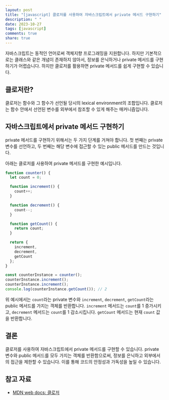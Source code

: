 ```yaml
---
layout: post
title: "[javascript] 클로저를 사용하여 자바스크립트에서 private 메서드 구현하기"
description: " "
date: 2023-10-27
tags: [javascript]
comments: true
share: true
---
```


자바스크립트는 동적인 언어로써 객체지향 프로그래밍을 지원합니다. 하지만 기본적으로는 클래스와 같은 개념이 존재하지 않아서, 정보를 은닉하거나 private 메서드를 구현하기가 어렵습니다. 하지만 클로저를 활용하면 private 메서드를 쉽게 구현할 수 있습니다.

## 클로저란?

클로저는 함수와 그 함수가 선언될 당시의 lexical environment의 조합입니다. 클로저는 함수 안에서 선언된 변수를 외부에서 참조할 수 있게 해주는 매커니즘입니다.

## 자바스크립트에서 private 메서드 구현하기

private 메서드를 구현하기 위해서는 두 가지 단계를 거쳐야 합니다. 첫 번째는 private 변수를 선언하고, 두 번째는 해당 변수에 접근할 수 있는 public 메서드를 만드는 것입니다.

아래는 클로저를 사용하여 private 메서드를 구현한 예시입니다.

```javascript
function counter() {
  let count = 0;

  function increment() {
    count++;
  }

  function decrement() {
    count--;
  }

  function getCount() {
    return count;
  }

  return {
    increment,
    decrement,
    getCount
  };
}

const counterInstance = counter();
counterInstance.increment();
counterInstance.increment();
console.log(counterInstance.getCount()); // 2
```

위 예시에서는 `count`라는 private 변수와 `increment`, `decrement`, `getCount`라는 public 메서드를 가지는 객체를 반환합니다. `increment` 메서드는 `count`를 1 증가시키고, `decrement` 메서드는 `count`를 1 감소시킵니다. `getCount` 메서드는 현재 `count` 값을 반환합니다.

## 결론

클로저를 사용하여 자바스크립트에서 private 메서드를 구현할 수 있습니다. private 변수와 public 메서드를 모두 가지는 객체를 반환함으로써, 정보를 은닉하고 외부에서의 접근을 제한할 수 있습니다. 이를 통해 코드의 안정성과 가독성을 높일 수 있습니다.

## 참고 자료
- [MDN web docs: 클로저](https://developer.mozilla.org/ko/docs/Web/JavaScript/Guide/Closures)